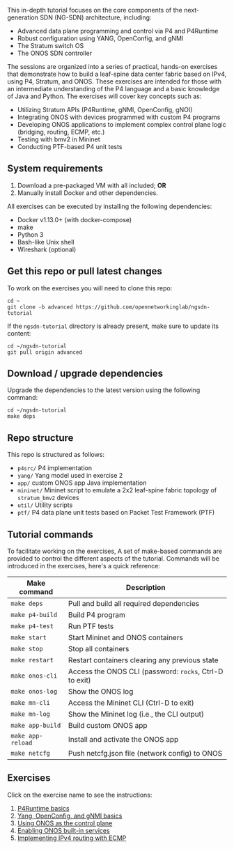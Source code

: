 
This in-depth tutorial focuses on the core components of the next-generation SDN (NG-SDN) architecture, including:

* Advanced data plane programming and control via P4 and P4Runtime
* Robust configuration using YANG, OpenConfig, and gNMI
* The Stratum switch OS
* The ONOS SDN controller

The sessions are organized into a series of practical, hands-on exercises that
demonstrate how to build a leaf-spine data center fabric based on IPv4, using P4, 
Stratum, and ONOS. These exercises are intended for those with an intermediate 
understanding of the P4 language and a basic knowledge of Java and Python. The 
exercises will cover key concepts such as:

* Utilizing Stratum APIs (P4Runtime, gNMI, OpenConfig, gNOI)
* Integrating ONOS with devices programmed with custom P4 programs
* Developing ONOS applications to implement complex control plane logic
  (bridging, routing, ECMP, etc.)
* Testing with bmv2 in Mininet
* Conducting PTF-based P4 unit tests

## System requirements

1. Download a pre-packaged VM with all included; **OR**
2. Manually install Docker and other dependencies.

All exercises can be executed by installing the following dependencies:

* Docker v1.13.0+ (with docker-compose)
* make
* Python 3
* Bash-like Unix shell
* Wireshark (optional)

## Get this repo or pull latest changes

To work on the exercises you will need to clone this repo:

    cd ~
    git clone -b advanced https://github.com/opennetworkinglab/ngsdn-tutorial

If the `ngsdn-tutorial` directory is already present, make sure to update its
content:

    cd ~/ngsdn-tutorial
    git pull origin advanced

## Download / upgrade dependencies

Upgrade the dependencies to the latest version using the
following command:

    cd ~/ngsdn-tutorial
    make deps

## Repo structure

This repo is structured as follows:

 * `p4src/` P4 implementation
 * `yang/` Yang model used in exercise 2
 * `app/` custom ONOS app Java implementation
 * `mininet/` Mininet script to emulate a 2x2 leaf-spine fabric topology of
   `stratum_bmv2` devices
 * `util/` Utility scripts
 * `ptf/` P4 data plane unit tests based on Packet Test Framework (PTF)

## Tutorial commands

To facilitate working on the exercises, A set of make-based commands are provided
to control the different aspects of the tutorial. Commands will be introduced in
the exercises, here's a quick reference:

| Make command        | Description                                            |
|---------------------|------------------------------------------------------- |
| `make deps`         | Pull and build all required dependencies               |
| `make p4-build`     | Build P4 program                                       |
| `make p4-test`      | Run PTF tests                                          |
| `make start`        | Start Mininet and ONOS containers                      |
| `make stop`         | Stop all containers                                    |
| `make restart`      | Restart containers clearing any previous state         |
| `make onos-cli`     | Access the ONOS CLI (password: `rocks`, Ctrl-D to exit)|
| `make onos-log`     | Show the ONOS log                                      |
| `make mn-cli`       | Access the Mininet CLI (Ctrl-D to exit)                |
| `make mn-log`       | Show the Mininet log (i.e., the CLI output)            |
| `make app-build`    | Build custom ONOS app                                  |
| `make app-reload`   | Install and activate the ONOS app                      |
| `make netcfg`       | Push netcfg.json file (network config) to ONOS         |

## Exercises

Click on the exercise name to see the instructions:

 1. [P4Runtime basics](./EXERCISE-1.md)
 2. [Yang, OpenConfig, and gNMI basics](./EXERCISE-2.md)
 3. [Using ONOS as the control plane](./EXERCISE-3.md)
 4. [Enabling ONOS built-in services](./EXERCISE-4.md)
 5. [Implementing IPv4 routing with ECMP](./EXERCISE-5.md)


